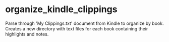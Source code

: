 # organize_kindle_clippings
Parse through 'My Clippings.txt' document from Kindle to organize by book. Creates a new directory with text files for each book containing their highlights and notes.
